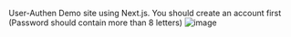 User-Authen Demo site using Next.js.
You should create an account first
(Password should contain more than 8 letters)
![image](https://github.com/user-attachments/assets/b3afab31-bcc3-486c-8508-7436437feca7)
